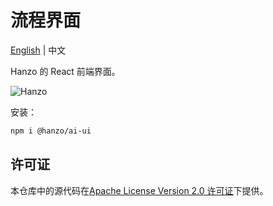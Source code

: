 <!-- markdownlint-disable MD030 -->

# 流程界面

[English](./README.md) | 中文

Hanzo 的 React 前端界面。

![Hanzo](https://github.com/HanzoAI/Hanzo/blob/main/images/hanzo.gif?raw=true)

安装：

```bash
npm i @hanzo/ai-ui
```

## 许可证

本仓库中的源代码在[Apache License Version 2.0 许可证](https://github.com/HanzoAI/Hanzo/blob/master/LICENSE.md)下提供。
